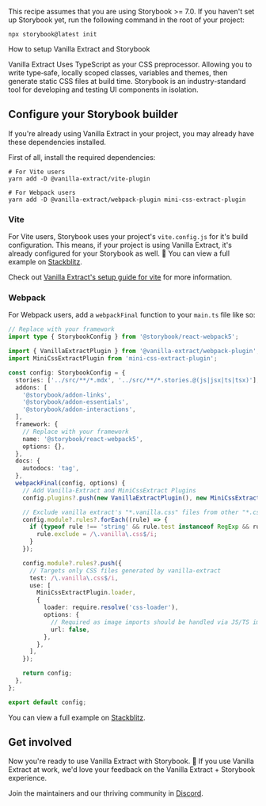 <div class="aside aside__no-top">

This recipe assumes that you are using Storybook >= 7.0. If you haven't set up Storybook yet, run the following command in the root of your project:

```shell
npx storybook@latest init
```

</div>

<RecipeHeader>

How to setup Vanilla Extract and Storybook

</RecipeHeader>

Vanilla Extract Uses TypeScript as your CSS preprocessor. Allowing you to write type‑safe, locally scoped classes, variables and themes, then generate static CSS files at build time. Storybook is an industry-standard tool for developing and testing UI components in isolation.

## Configure your Storybook builder

<div class="aside aside__no-top">

If you're already using Vanilla Extract in your project, you may already have these dependencies installed.

</div>

First of all, install the required dependencies:

```shell
# For Vite users
yarn add -D @vanilla-extract/vite-plugin

# For Webpack users
yarn add -D @vanilla-extract/webpack-plugin mini-css-extract-plugin
```

### Vite

For Vite users, Storybook uses your project's `vite.config.js` for it's build configuration. This means, if your project is using Vanilla Extract, it's already configured for your Storybook as well. 🎉 You can view a full example on [Stackblitz](https://stackblitz.com/edit/github-cytqag?file=.storybook/main.ts).

Check out [Vanilla Extract's setup guide for vite](https://vanilla-extract.style/documentation/integrations/vite/) for more information.

### Webpack

For Webpack users, add a `webpackFinal` function to your `main.ts` file like so:

```ts
// Replace with your framework
import type { StorybookConfig } from '@storybook/react-webpack5';

import { VanillaExtractPlugin } from '@vanilla-extract/webpack-plugin';
import MiniCssExtractPlugin from 'mini-css-extract-plugin';

const config: StorybookConfig = {
  stories: ['../src/**/*.mdx', '../src/**/*.stories.@(js|jsx|ts|tsx)'],
  addons: [
    '@storybook/addon-links',
    '@storybook/addon-essentials',
    '@storybook/addon-interactions',
  ],
  framework: {
    // Replace with your framework
    name: '@storybook/react-webpack5',
    options: {},
  },
  docs: {
    autodocs: 'tag',
  },
  webpackFinal(config, options) {
    // Add Vanilla-Extract and MiniCssExtract Plugins
    config.plugins?.push(new VanillaExtractPlugin(), new MiniCssExtractPlugin());

    // Exclude vanilla extract's "*.vanilla.css" files from other "*.css" processing
    config.module?.rules?.forEach((rule) => {
      if (typeof rule !== 'string' && rule.test instanceof RegExp && rule.test.test('test.css')) {
        rule.exclude = /\.vanilla\.css$/i;
      }
    });

    config.module?.rules?.push({
      // Targets only CSS files generated by vanilla-extract
      test: /\.vanilla\.css$/i,
      use: [
        MiniCssExtractPlugin.loader,
        {
          loader: require.resolve('css-loader'),
          options: {
            // Required as image imports should be handled via JS/TS import statements
            url: false,
          },
        },
      ],
    });

    return config;
  },
};

export default config;
```

You can view a full example on [Stackblitz](https://stackblitz.com/edit/sb-vanilla-extract-webpack?file=.storybook/main.ts).

## Get involved

Now you're ready to use Vanilla Extract with Storybook. 🎉 If you use Vanilla Extract at work, we'd love your feedback on the Vanilla Extract + Storybook experience.

Join the maintainers and our thriving community in [Discord](https://discord.gg/storybook).
